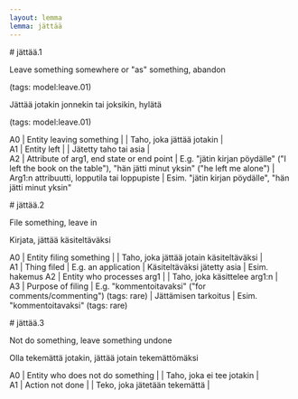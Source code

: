 ```yaml
---
layout: lemma
lemma: jättää
---
```


<div class="sense">
# <span class="sensename">jättää.1</span>

<span class="description">Leave something somewhere or "as" something, abandon</span>

(tags: model:leave.01)

<span class="description">Jättää jotakin jonnekin tai joksikin, hylätä</span>

(tags: model:leave.01)

A0 | Entity leaving something |   | Taho, joka jättää jotakin |  
A1 | Entity left |   | Jätetty taho tai asia |  
A2 | Attribute of arg1, end state or end point | E.g. "jätin kirjan pöydälle" ("I left the book on the table"), "hän jätti minut yksin" ("he left me alone") | Arg1:n attribuutti, lopputila tai loppupiste | Esim. "jätin kirjan pöydälle", "hän jätti minut yksin"

</div>

<div class="sense">
# <span class="sensename">jättää.2</span>

<span class="description">File something, leave in</span>

<span class="description">Kirjata, jättää käsiteltäväksi</span>

A0 | Entity filing something |   | Taho, joka jättää jotain käsiteltäväksi |  
A1 | Thing filed | E.g. an application | Käsiteltäväksi jätetty asia | Esim. hakemus
A2 | Entity who processes arg1 |   | Taho, joka käsittelee arg1:n |  
A3 | Purpose of filing | E.g. "kommentoitavaksi" ("for comments/commenting") (tags: rare) | Jättämisen tarkoitus | Esim. "kommentoitavaksi" (tags: rare)

</div>

<div class="sense">
# <span class="sensename">jättää.3</span>

<span class="description">Not do something, leave something undone</span>

<span class="description">Olla tekemättä jotakin, jättää jotain tekemättömäksi</span>

A0 | Entity who does not do something |   | Taho, joka ei tee jotakin |  
A1 | Action not done |   | Teko, joka jätetään tekemättä |  

</div>

